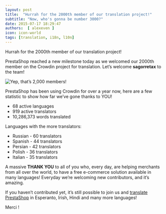 ```yaml
---
layout: post
title:  "Hurrah for the 2000th member of our translation project!"
subtitle: "Now, who's gonna be number 3000?"
date: 2015-07-17 18:29:47
authors:  [ alexeven ]
icon: icon-world
tags: [translation, i18n, l10n]
---
```



Hurrah for the 2000th member of our translation project!

PrestaShop reached a new milestone today as we welcomed our 2000th member on the Crowdin project for translation.
Let’s welcome **sagorretax** to the team!

![Yep, that’s 2,000 members!](/assets/images/2015/07/Crowdin_2000.png)

PrestaShop has been using Crowdin for over a year now, here are a few statistic to show how far we’ve gone thanks to YOU!

* 68 active languages
* 919 active translators
* 10,286,373 words translated

Languages with the more translators:

* Russian - 60 translators
* Spanish - 44 translators
* Persian - 42 translators
* Polish - 36 translators
* Italian - 35 translators

A massive **THANK YOU** to all of you who, every day, are helping merchants from all over the world, to have a free e-commerce solution available in many languages!
Everyday we’re welcoming new contributors, and it’s amazing.

If you haven’t contributed yet, it’s still possible to join us and [translate PrestaShop](https://crowdin.com/project/prestashop-official) in Esperanto, Irish, Hindi and many more languages!

Merci !
